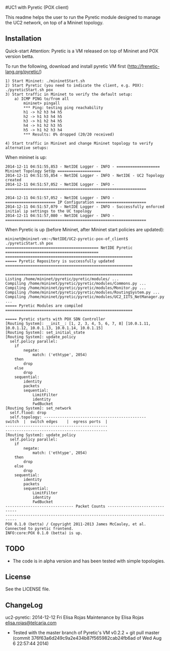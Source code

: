 #UC1 with Pyretic (POX client)

This readme helps the user to run the Pyretic module designed to manage the UC2 network, on top of a Mininet topology.

## Installation

Quick-start
	Attention:	Pyretic is a VM released on top of Mininet and POX version betta.

To run the following, download and install pyretic VM first (http://frenetic-lang.org/pyretic/)

```
1) Start Mininet: ./mininetStart.sh
2) Start Pyretic (you need to indicate the client, e.g. POX): ./pyreticStart.sh pox
3) Start traffic in Mininet to verify the default setup:
	a) ICMP PING to/from all
		mininet> pingall
		*** Ping: testing ping reachability
		h1 -> h2 h3 h4 h5
		h2 -> h1 h3 h4 h5
		h3 -> h1 h2 h4 h5
		h4 -> h1 h2 h3 h5
		h5 -> h1 h2 h3 h4
		*** Results: 0% dropped (20/20 received)

4) Start traffic in Mininet and change Mininet topology to verify alternative setups:

```

When mininet is up:
```
2014-12-11 04:51:55,853 - NetIDE Logger - INFO - =================== Mininet Topology SetUp ===================
2014-12-11 04:51:55,854 - NetIDE Logger - INFO - NetIDE - UC2 Topology created
2014-12-11 04:51:57,052 - NetIDE Logger - INFO - ==============================================================

2014-12-11 04:51:57,052 - NetIDE Logger - INFO - ====================== IP Configuration ======================
2014-12-11 04:51:57,079 - NetIDE Logger - INFO - Successfully enforced initial ip settings to the UC topology
2014-12-11 04:51:57,080 - NetIDE Logger - INFO - ==============================================================
```

When Pyretic is up (before Mininet, after Mininet start policies are updated):
```
mininet@mininet-vm:~/NetIDE/UC2-pyretic-pox-of_client$ ./pyreticStart.sh pox
========================================= NetIDE Pyretic =========================================
========================================================
===== Pyretic Repository is successfully updated
========================================================

========================================================
Listing /home/mininet/pyretic/pyretic/modules/ ...
Compiling /home/mininet/pyretic/pyretic/modules/Commons.py ...
Compiling /home/mininet/pyretic/pyretic/modules/Monitor.py ...
Compiling /home/mininet/pyretic/pyretic/modules/RoutingSystem.py ...
Compiling /home/mininet/pyretic/pyretic/modules/UC2_IITS_NetManager.py ...
===== Pyretic Modules are compiled
========================================================

===== Pyretic starts with POX SDN Controller
[Routing System]: __init__: [1, 2, 3, 4, 5, 6, 7, 8] [10.0.1.11, 10.0.1.12, 10.0.1.13, 10.0.1.14, 10.0.1.15]
[Routing System]: set_initial_state
[Routing System]: update_policy
  self.policy parallel:
    if
        negate:
            match: ('ethtype', 2054)
    then
        drop
    else
        drop
    sequential:
        identity
        packets
        sequential:
            LimitFilter
            identity
            FwdBucket
[Routing System]: set_network
  self.flood: drop
  self.topology: ---------------------------------------------
switch  |  switch edges    |  egress ports  |
---------------------------------------------
---------------------------------------------
[Routing System]: update_policy
  self.policy parallel:
    if
        negate:
            match: ('ethtype', 2054)
    then
        drop
    else
        drop
    sequential:
        identity
        packets
        sequential:
            LimitFilter
            identity
            FwdBucket
------------------------------ Packet Counts ------------------------------
---------------------------------------------------------------------------
POX 0.1.0 (betta) / Copyright 2011-2013 James McCauley, et al.
Connected to pyretic frontend.
INFO:core:POX 0.1.0 (betta) is up.

```

## TODO

* The code is in alpha version and has been tested with simple topologies. 

## License

See the LICENSE file.

## ChangeLog

uc2-pyretic: 2014-12-12 Fri Elisa Rojas
Maintenance by Elisa Rojas
<elisa.rojas@telcaria.com>

  * Tested with the master branch of Pyretic's VM v0.2.2 + git pull master (commit 376f63a6d249c9a2e434b87f565982cab24fb6ad of Wed Aug 6 22:57:44 2014) 